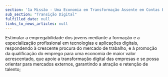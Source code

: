 ```yaml
---
section: '1a Missão - Uma Economia em Transformação Assente em Contas Equilibradas'
sub_section: "Transição Digital"
fulfilled_date: null
links_to_news_articles: null
---
```


Estimular a empregabilidade dos jovens mediante a formação e a especialização profissional em tecnologias e aplicações digitais, respondendo à crescente procura do mercado de trabalho, e à promoção da qualificação do emprego para uma economia de maior valor acrescentado, que apoie a transformação digital das empresas e se possa orientar para mercados externos, garantindo a atração e retenção de talento;